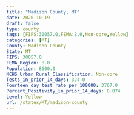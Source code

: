 ```yaml
---
title: "Madison County, MT"
date: 2020-10-19
draft: false
type: county
tags: [FIPS:30057.0,FEMA:8.0,Non-core,Yellow]
categories: [MT]
County: Madison County
State: MT
FIPS: 30057.0
FEMA_Region: 8.0
Population: 8600.0
NCHS_Urban_Rural_Classification: Non-core
Tests_in_prior_14_days: 324.0
Fourteen_day_test_rate_per_100000: 3767.0
Percent_Positivity_in_prior_14_days: 0.074
Level: Yellow
url: /states/MT/madison-county
---
```



